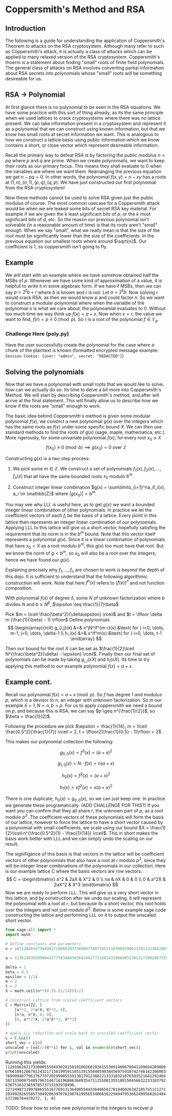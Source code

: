 
# Coppersmith's Method and RSA
## Introduction
The following is a guide for understanding the application of Coppersmith's Theorem to attacks on the RSA cryptosystem. Although many refer to such as Coppersmith's attack, it is actually a class of attacks which can be applied to many relaxed version of the RSA cryptosystem. Coppersmith's thoerm is a statement about finding "small" roots of finite field polynomials. The general class of attacks on RSA involves converting partial information about RSA secrets into polynomials whose "small" roots will be something desireable for us.

## RSA $\rightarrow$ Polynomial
At first glance there is no polynomial to be seen in the RSA equations. We have some practice with this sort of thing already, as its the same principle when we used lattices to crack cryptosystems where there was no lattice present. We can take information present in a cryptosystem and represent it as a polynomial that we can construct using known information, but that we know has small roots at secret information we want. This is analogous to how we construct a lattice basis using public information which we know contains a short, or close vector which represent desireable information.

Recall the primary way to defeat RSA is by factoring the public modulus $n = pq$ where $p$ and $q$ are prime. When we create polynomails, we want to keep their roots as our primary focus. This means they shall evaluate to $0$ when the variables are where we want them. Rearranging the previous equation we get $n - pq = 0$. In other words, the polynomial $f(x,y) = n - xy$ has a roots at $(1, n), (n, 1), (p, q), (q, p)$. We have just constructed our first polynomial from the RSA cryptosystem!

Now these methods cannot be used to solve RSA given just the public modulus of course. The most common usecase for a Coppersmith attack would be when we are leaked some bits of secret RSA key material. For example if we are given the $k$ least significant bits of $p$, or the $k$ most significant bits of $d$, etc. So the reason our previous polynomial isn't solveable (in a reasonable amount of time) is that its roots aren't "small" enough. When we say "small", what we really mean is that the size of the root must be significantly lower than the size of the coefficients. In the previous equation our smallest roots where around $\sqrt{n}$. Our coefficient is $1$, so coppersmith isn't going to fly.

## Example
We will start with an example where we have somehow obtained half the MSBs of $p$. Whenever we have some kind of approximation of a value, it is helpfull to write it in some algebraic form. If we have $\ell$ MSBs, then we can say $p = 2^\ell b + r$ where $b$ is known and $r$ is not. Let $a = 2^\ell b$. Now solving $r$ would crack RSA, as then we would know $p$ and could factor $n$. So we want to construct a modular polynomial where when the variable of the polynomial $x$ is what we care about, the polynoamial evaluates to $0$. Without too much time we way think up $f(x) = a + x$. Now when $x = r$, the value we want to find, $f(r) = p \equiv 0 \pmod{p}$. So $r$ is a root of the polynomial $f \in \mathbb{F}_p$.


### Challenge Here (poly.py)
Have the user successfully create the polynomial for the case where a chunk of the plaintext is known (formatted encrypted message example: `Session Cookie: {user: "admin", secret: "REDACTED"}`)

## Solving the polynomials
Now that we have a polynomail with small roots that we would like to solve, how can we actually do so. Its time to delve a bit more into Coppersmith's Method. We will start by describing Coppersmith's method, and after will arrive at the final statement. This will finally allow us to describe how we know if the roots are "small" enough to work.

The basic idea behind Coppersmith's method is given some modular polynomial $f(x)$, we constrct a new polynomial $g(x)$ over the integers which has the same roots as $f(x)$ under some specific bound $X$. We can then use standard methods to find the roots of $g(x)$ (sage, maple, mathematica, etc.). More rigerously, for some univariate polynomial $f(x)$, for every root $x_0 \leq X$
$$
f(x_0) \equiv 0 \pmod{b} \implies g(x_0) = 0 \text{ over }\mathbb{Z}
$$

Constructing $g(x)$ is a two step process:

1. We pick some $m \in \mathbb{Z}$. We construct a set of polynomials $f_1(x), f_2(x), \dots, f_n(x)$ that all have the same bounded roots $x_0$ modulo $b^m$.

2. Construct integer linear combination $g(x) = \sum\limits_{i=1}^na_if_i(x), a_i \in \mathbb{Z}$ where $\left|g(x_0)\right| < b^m$.

You may see why LLL is useful here, as to get $g(x)$ we want a bounded integer linear combination of other polynomials. In practice we let the coefficient vectors of each $f_i$ be the basis of a lattice. Every point in this lattice then represents an integer linear combination of our polynomials. Applying LLL to this lattice will give us a short vector, hopefully satisfing the requirement that its norm is in the $b^m$ bound. Note that this vector itself represents a polynomial $g(x)$. Since it is a linear combination of polynomials that have $x_0 < X$ as a root modulo $b^m$, this $g(x)$ too must have that root. But we know the norm of $g < b^m$, so $x_0$ will also be a root over the integers, hence we have found our $g(x)$.

Explaining precisely why $f_1, \dots, f_n$ are chosen to work is beyond the depth of this dojo. It is sufficient to understand that the following algorithmic construction will work. Note that here $f^n(x)$ refers to $(f(x))^n$ and not function composition.

With polynomial $f(x)$ of degree $\delta$, some $N$ of unknown factorization where $b$ divides $N$ and $b \geq N^\beta$, $\epsilon \leq \frac{1}{7}\beta$

Pick $m = \lceil \frac{\beta^2}{\delta\epsilon} \rceil$ and $t = \lfloor \delta m (\frac{1}{\beta} - 1) \rfloor$ Define polynomials
$$
\begin{array}{rcll}
g_{i,j}(x) &=& x^jN^if^{m-i}(x) &\text{ for } i=0, \dots, m-1, j=0, \dots, \delta-1 \\
h_i(x) &=& x^if^m(x) &\text{ for } i=0, \dots, t-1
\end{array}
$$

Then our bound for the root $X$ can be set as $\frac{1}{2}\lceil N^{\frac{\beta^2}{\delta} - \epsilon} \rceil$. Finally then our final set of polynomials can be made by taking $g_{i,j}(xX)$ and $h_i(xX)$. Its time to try applying this method to our example polynomial $f(x) = a + x$.

## Example cont.
Recall our polynomial $f(x) = a + x \pmod{p}$. So $f$ has degree $1$ and modulus $p$, which is a devisor to $n$, an integer with unknown factorization. So in our example $\delta = 1, N = n, b = p$. For us to apply coppersmith we need a bound on $p$, and because this is RSA, we can say $p \geq n^{\frac{1}{2}}$, so $\beta = \frac{1}{2}$.

Following the procedure we pick <latex> $\epsilon = \frac{1}{14}, m = \lceil \frac{0.5^2}{\frac{1}{7}} \rceil = 2, t = \lfloor2(\frac{1}{0.5} - 1)\rfloor = 2$ </latex>.

This makes our polynomial collection the following:

$$ g_{0,0}(x) = f^3(x) = (a + x)^2 $$

$$ g_{1,0}(x) = N \cdot f(x) = n(a+x) $$

$$ h_0(x) = f^2(x) = (a+x)^2 $$ 

$$ h_1(x) = xf^2(x) = x(a + x)^2 $$



There is one duplicate, $h_0(x) = g_{0,0}(x)$, so we can just keep one. In practice we generate these programatically. (ADD CHALLENGE FOR THIS?) If you want you can confirm that they all share $r$, the unknown part of $p$, as a root modulo $p^2$. The coefficient vectors of these polynomials will form the basis of our lattice, however to force the lattice to have a short vector caused by a polynomial with small coefficients, we scale using our bound $X = \frac{1}{2}\lceil n^{\frac{0.5^2}{1} - \frac{1}{14}} \rceil$. This in short makes the basis work better with LLL and we can simply undo the scaling on our result. 

The signifigance of this basis is that vectors in the lattice will be coefficient vectors of other polynomials that also have a root at $r$ modulo $p^2$, since they will be integer linear combinations of the polynomials in our collection. Here is our example lattice C where the basis vectors are row vectors.
<latex>
$$
C = 
\begin{bmatrix}
a^2 & 2aX & X^2 & 0 \\
na & nX & 0 & 0 \\
0 & a^2X & 2aX^2 & X^3
\end{bmatrix}
$$
</latex>
Now we are ready to perform LLL. This will give us a very short vector in this lattice, and by construction after we undo our scaling, it will represent the polynomial with a root at $r$, but because its a short vector, this root holds over the integers and not just modulo $p^2$. Below is some example sage code constructing the lattice and performing LLL on it to output the unscaled short vector.

```python
from sage.all import *
import math

# Define constants and parameters
n = 107128401073044027100681037389887740716521103060290623291122384286996880400023528826224275942920880949998999448939756402810515386455973123190538040891365549603423153398595403572680081839274379248558404242559377609047545113638120418973477394283579889347397789081230300757082270481957055782290912119977343304617

a = 11362493659989432775838845656824927721682432808905230131710928675556356019964132792869246031985380953809978267033181147473976831249784131242268603382235136

delta = 1
beta = 0.5
epsilon = 1/14
m = 2
t = 2
X = math.ceil(n**(0.25-(1/14)))//2

# Construct Lattice from scaled coefficient vectors
C = Matrix(ZZ, [
    [a**2, 2*a*X, X**2, 0],
    [n*a, n*X, 0, 0],
    [0, a**2*X, 2*a*X**2, X**3]
])

# Apply LLL reduction and scale back to unscaled coefficient vector
L = C.LLL()
short_vec = L[0]
unscaled = [val//(X**i) for i, val in enumerate(short_vec)]
print(unscaled)
```

Running this yields:
`[129106262173300055564930281581010026019261553091409870941109694209009676610912867812432171581995911051391558405903845697591874274614230600376999948779617677072019990555913017912388221333103210765035216412924045871336087548579631467161968863689354711255881355189150456632233103792636751632385978573715192938496,
 22724987319978865551677691313649855443364865617810460263421857351112712039928265585738492063970761907619956534066362294947953662499568262484537206764470272,
 1,
 0]`

 

 TODO: Show how to solve new polynomial in the integers to recover $p$
